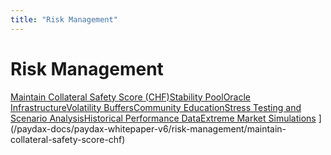```yaml
---
title: "Risk Management"
---
```


Risk Management
===============

[Maintain Collateral Safety Score (CHF)](/paydax-docs/paydax-whitepaper-v6/risk-management/maintain-collateral-safety-score-chf)[Stability Pool](/paydax-docs/paydax-whitepaper-v6/risk-management/stability-pool)[Oracle Infrastructure](/paydax-docs/paydax-whitepaper-v6/risk-management/oracle-infrastructure)[Volatility Buffers](/paydax-docs/paydax-whitepaper-v6/risk-management/volatility-buffers)[Community Education](/paydax-docs/paydax-whitepaper-v6/risk-management/community-education)[Stress Testing and Scenario Analysis](/paydax-docs/paydax-whitepaper-v6/risk-management/stress-testing-and-scenario-analysis)[Historical Performance Data](/paydax-docs/paydax-whitepaper-v6/risk-management/historical-performance-data)[Extreme Market Simulations](/paydax-docs/paydax-whitepaper-v6/risk-management/extreme-market-simulations)
](/paydax-docs/paydax-whitepaper-v6/risk-management/maintain-collateral-safety-score-chf)

